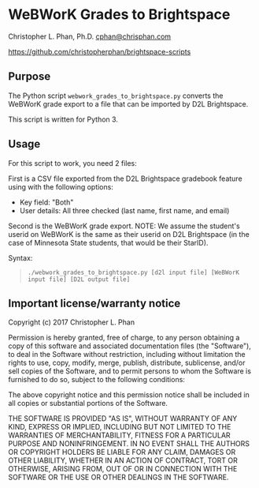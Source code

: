 # WeBWorK Grades to Brightspace

Christopher L. Phan, Ph.D. <cphan@chrisphan.com>

<https://github.com/christopherphan/brightspace-scripts>

## Purpose

The Python script ``webwork_grades_to_brightspace.py`` converts the WeBWorK grade export to a file that can be imported by D2L Brightspace.

This script is written for Python 3.

## Usage

For this script to work, you need 2 files:

First is a CSV file exported from the D2L Brightspace gradebook feature using with the following
options:

* Key field: "Both"
* User details: All three checked (last name, first name, and email)

Second is the WeBWorK grade export. NOTE: We assume the student's userid on
WeBWorK is the same as their userid on D2L Brightspace (in the case of
Minnesota State students, that would be their StarID).

Syntax:
> ``./webwork_grades_to_brightspace.py [d2l input file] [WeBWorK input file] [D2L output file]``

## Important license/warranty notice

Copyright (c) 2017 Christopher L. Phan

Permission is hereby granted, free of charge, to any person obtaining a copy of this software and associated documentation files (the "Software"), to deal in the Software without restriction, including without limitation the rights to use, copy, modify, merge, publish, distribute, sublicense, and/or sell copies of the Software, and to permit persons to whom the Software is furnished to do so, subject to the following conditions:

The above copyright notice and this permission notice shall be included in all copies or substantial portions of the Software.

THE SOFTWARE IS PROVIDED "AS IS", WITHOUT WARRANTY OF ANY KIND, EXPRESS OR IMPLIED, INCLUDING BUT NOT LIMITED TO THE WARRANTIES OF MERCHANTABILITY, FITNESS FOR A PARTICULAR PURPOSE AND NONINFRINGEMENT. IN NO EVENT SHALL THE AUTHORS OR COPYRIGHT HOLDERS BE LIABLE FOR ANY CLAIM, DAMAGES OR OTHER LIABILITY, WHETHER IN AN ACTION OF CONTRACT, TORT OR OTHERWISE, ARISING FROM, OUT OF OR IN CONNECTION WITH THE SOFTWARE OR THE USE OR OTHER DEALINGS IN THE SOFTWARE.
